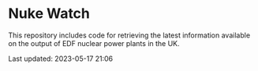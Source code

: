 # Nuke Watch

This repository includes code for retrieving the latest information available on the output of EDF nuclear power plants in the UK.

Last updated: 2023-05-17 21:06